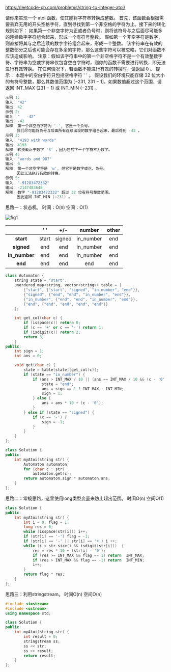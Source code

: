 https://leetcode-cn.com/problems/string-to-integer-atoi/

请你来实现一个 atoi 函数，使其能将字符串转换成整数。
首先，该函数会根据需要丢弃无用的开头空格字符，直到寻找到第一个非空格的字符为止。接下来的转化规则如下：
如果第一个非空字符为正或者负号时，则将该符号与之后面尽可能多的连续数字字符组合起来，形成一个有符号整数。
假如第一个非空字符是数字，则直接将其与之后连续的数字字符组合起来，形成一个整数。
该字符串在有效的整数部分之后也可能会存在多余的字符，那么这些字符可以被忽略，它们对函数不应该造成影响。
注意：假如该字符串中的第一个非空格字符不是一个有效整数字符、字符串为空或字符串仅包含空白字符时，则你的函数不需要进行转换，即无法进行有效转换。
在任何情况下，若函数不能进行有效的转换时，请返回 0 。
提示：
本题中的空白字符只包括空格字符 ' ' 。
假设我们的环境只能存储 32 位大小的有符号整数，那么其数值范围为 [−231,  231 − 1]。如果数值超过这个范围，请返回  INT_MAX (231 − 1) 或 INT_MIN (−231) 。

```cpp
示例 1:
输入: "42"
输出: 42
示例 2:
输入: "   -42"
输出: -42
解释: 第一个非空白字符为 '-', 它是一个负号。
     我们尽可能将负号与后面所有连续出现的数字组合起来，最后得到 -42 。
示例 3:
输入: "4193 with words"
输出: 4193
解释: 转换截止于数字 '3' ，因为它的下一个字符不为数字。
示例 4:
输入: "words and 987"
输出: 0
解释: 第一个非空字符是 'w', 但它不是数字或正、负号。
     因此无法执行有效的转换。
示例 5:
输入: "-91283472332"
输出: -2147483648
解释: 数字 "-91283472332" 超过 32 位有符号整数范围。 
     因此返回 INT_MIN (−231) 。
```

思路一：状态机。  时间：O(n) 空间：O(1)

![fig1](https://assets.leetcode-cn.com/solution-static/8_fig1.PNG)

|               |  ' '  |  +/-   | **number** | **other** |
| :-----------: | :---: | :----: | :--------: | :-------: |
|   **start**   | start | signed | in_number  |    end    |
|  **signed**   |  end  |  end   | in_number  |    end    |
| **in_number** |  end  |  end   | in_number  |    end    |
|    **end**    |  end  |  end   |    end     |    end    |

```cpp
class Automaton {
    string state = "start";
    unordered_map<string, vector<string>> table = {
        {"start", {"start", "signed", "in_number", "end"}},
        {"signed", {"end", "end", "in_number", "end"}},
        {"in_number", {"end", "end", "in_number", "end"}},
        {"end", {"end", "end", "end", "end"}}
    };

    int get_col(char c) {
        if (isspace(c)) return 0;
        if (c == '+' or c == '-') return 1;
        if (isdigit(c)) return 2;
        return 3;
    }
public:
    int sign = 1;
    int ans = 0;

    void get(char c) {
        state = table[state][get_col(c)];
        if (state == "in_number") {
            if (ans > INT_MAX / 10 || (ans == INT_MAX / 10 && (c - '0') > 7)) {
                state = "end";
                ans = sign == 1 ? INT_MAX : INT_MIN;
                sign = 1;
            } else {
                ans = ans * 10 + (c - '0');
            }
        } else if (state == "signed") {
            if (c == '-') {
                sign = -1;
            }
        }
    }
};

class Solution {
public:
    int myAtoi(string str) {
        Automaton automaton;
        for (char c : str)
            automaton.get(c);
        return automaton.sign * automaton.ans;
    }
};
```

思路二：常规思路，这里使用long类型变量来防止超出范围。  时间O(n) 空间O(1)

```cpp
class Solution {
public:
    int myAtoi(string str) {
        int i = 0, flag = 1;
        long res = 0;
        while (isspace(str[i])) i++;
        if (str[i] == '-') flag = -1;
        if (str[i] == '-' || str[i] == '+') i ++;
        while (i < str.size() && isdigit(str[i]))  {
            res = res * 10 + (str[i] - '0');
            if (res >= INT_MAX && flag == 1) return  INT_MAX;
            if (res > INT_MAX && flag == -1) return  INT_MIN;
            i++;
        } 
        return flag * res;
    }
};
```

思路三：利用stringstream。  时间O(n) 空间O(n)

```cpp
#include <iostream>
#include <sstream>
using namespace std;

class Solution {
public:
    int myAtoi(string str) {
        int result = 0;
        stringstream ss;
        ss << str;
        ss >> result;
        return result;
    }
};
```